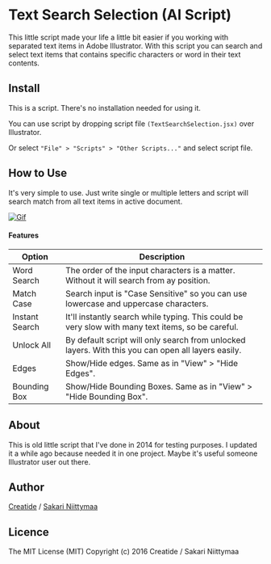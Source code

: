 Text Search Selection (AI Script)
================================================

This little script made your life a little bit easier if you working with separated text items in Adobe Illustrator. With this script you can search and select text items that contains specific characters or word in their text contents.

## Install
This is a script. There's no installation needed for using it. 

You can use script by dropping script file `(TextSearchSelection.jsx)` over Illustrator.

Or select `"File" > "Scripts" > "Other Scripts..."` and select script file.

## How to Use
It's very simple to use. Just write single or multiple letters and script will search match from all text items in active document.

<a href="https://www.dropbox.com/s/ro6zhaab2509frk/TextSearchSelection_Example_01.gif?raw=1" target="_blank">![Gif](https://www.dropbox.com/s/ro6zhaab2509frk/TextSearchSelection_Example_01.gif?raw=1)</a>

#### Features

| Option | Description |
| --- | --- |
| Word Search | The order of the input characters is a matter. Without it will search from ay position. |
| Match Case | Search input is "Case Sensitive" so you can use lowercase and uppercase characters. |
| Instant Search | It'll instantly search while typing. This could be very slow with many text items, so be careful. |
| Unlock All | By default script will only search from unlocked layers. With this you can open all layers easily. |
| Edges | Show/Hide edges. Same as in "View" > "Hide Edges". |
| Bounding Box | Show/Hide Bounding Boxes. Same as in "View" > "Hide Bounding Box". |

## About
This is old little script that I've done in 2014 for testing purposes. I updated it a while ago because needed it in one project. Maybe it's useful someone Illustrator user out there.

## Author
[Creatide](http://creatide.com) / [Sakari Niittymaa](http://niittymaa.com)

## Licence
The MIT License (MIT)
Copyright (c) 2016 Creatide / Sakari Niittymaa
